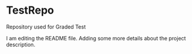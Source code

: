 # TestRepo
Repository used for Graded Test

I am editing the README file. Adding some more details about the project description.
